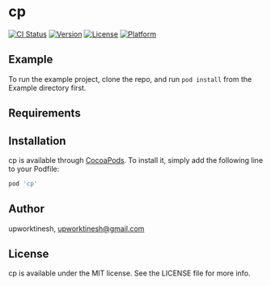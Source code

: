 # cp

[![CI Status](https://img.shields.io/travis/upworktinesh/cp.svg?style=flat)](https://travis-ci.org/upworktinesh/cp)
[![Version](https://img.shields.io/cocoapods/v/cp.svg?style=flat)](https://cocoapods.org/pods/cp)
[![License](https://img.shields.io/cocoapods/l/cp.svg?style=flat)](https://cocoapods.org/pods/cp)
[![Platform](https://img.shields.io/cocoapods/p/cp.svg?style=flat)](https://cocoapods.org/pods/cp)

## Example

To run the example project, clone the repo, and run `pod install` from the Example directory first.

## Requirements

## Installation

cp is available through [CocoaPods](https://cocoapods.org). To install
it, simply add the following line to your Podfile:

```ruby
pod 'cp'
```

## Author

upworktinesh, upworktinesh@gmail.com

## License

cp is available under the MIT license. See the LICENSE file for more info.

